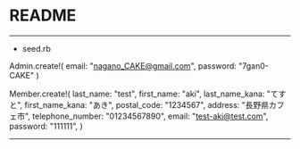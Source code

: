 # README


----
* seed.rb

Admin.create!(
  email: "nagano_CAKE@gmail.com",
  password: "7gan0-CAKE"
  )
 
 Member.create!(
  last_name: "test",
  first_name: "aki",
  last_name_kana: "てすと",
  first_name_kana: "あき",
  postal_code: "1234567",
  address: "長野県カフェ市",
  telephone_number: "01234567890",
  email: "test-aki@test.com",
  password: "111111",
  )

-----